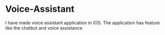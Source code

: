 # Voice-Assistant
I have made voice assistant application in IOS. The application has feature like the chatbot and voice assistance.
